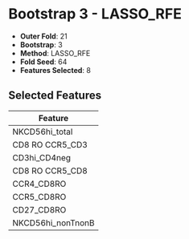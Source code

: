# Bootstrap 3 - LASSO_RFE

- **Outer Fold**: 21
- **Bootstrap**: 3
- **Method**: LASSO_RFE
- **Fold Seed**: 64
- **Features Selected**: 8

## Selected Features

| Feature |
|---------|
| NKCD56hi_total |
| CD8 RO CCR5_CD3 |
| CD3hi_CD4neg |
| CD8 RO CCR5_CD8 |
| CCR4_CD8RO |
| CCR5_CD8RO |
| CD27_CD8RO |
| NKCD56hi_nonTnonB |
